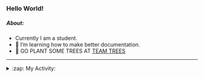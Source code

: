 ### Hello World!

##### About:
- Currently I am a student.
- 🌱 I’m learning how to make better documentation.
- 🌱 GO PLANT SOME TREES AT [TEAM TREES](https://teamtrees.org/)

---
<details>
  <summary>:zap: My Activity:</summary>
  
<!--START_SECTION:waka-->
![Code Time](http://img.shields.io/badge/Code%20Time-1%2C152%20hrs%2043%20mins-blue)

**I'm a Night 🦉** 

```text
🌞 Morning                1428 commits        ██░░░░░░░░░░░░░░░░░░░░░░░   09.18 % 
🌆 Daytime                5520 commits        █████████░░░░░░░░░░░░░░░░   35.48 % 
🌃 Evening                4484 commits        ███████░░░░░░░░░░░░░░░░░░   28.82 % 
🌙 Night                  4125 commits        ███████░░░░░░░░░░░░░░░░░░   26.52 % 
```
📅 **I'm Most Productive on Wednesday** 

```text
Monday                   2335 commits        ████░░░░░░░░░░░░░░░░░░░░░   15.01 % 
Tuesday                  2027 commits        ███░░░░░░░░░░░░░░░░░░░░░░   13.03 % 
Wednesday                3597 commits        ██████░░░░░░░░░░░░░░░░░░░   23.12 % 
Thursday                 1923 commits        ███░░░░░░░░░░░░░░░░░░░░░░   12.36 % 
Friday                   1538 commits        ██░░░░░░░░░░░░░░░░░░░░░░░   09.89 % 
Saturday                 1388 commits        ██░░░░░░░░░░░░░░░░░░░░░░░   08.92 % 
Sunday                   2749 commits        ████░░░░░░░░░░░░░░░░░░░░░   17.67 % 
```


📊 **This Week I Spent My Time On** 

```text
🔥 Editors: 
VS Code                  3 hrs 5 mins        █████████████████████████   100.00 % 

🐱‍💻 Projects: 
giveth-dapps-v2          3 hrs 1 min         ████████████████████████░   97.40 % 
praise                   4 mins              █░░░░░░░░░░░░░░░░░░░░░░░░   02.60 % 
```


 Last Updated on 18/07/2023 04:11:12 UTC
<!--END_SECTION:waka-->
</details>
